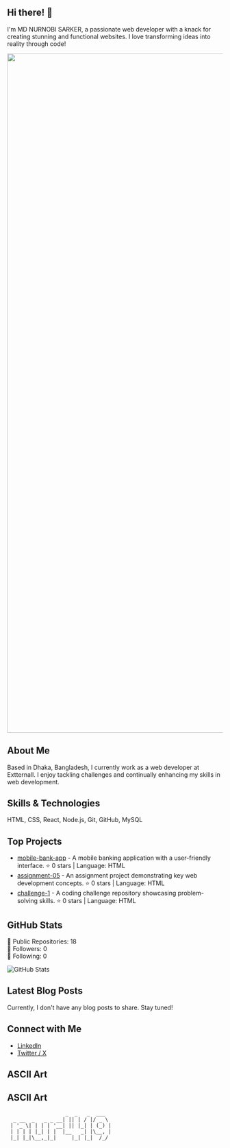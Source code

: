 ## Hi there! 👋

I'm MD NURNOBI SARKER, a passionate web developer with a knack for creating stunning and functional websites. I love transforming ideas into reality through code!

<p align="center">
  <img src="https://i.ibb.co/nsvV865Q/Screenshot-2025-08-08-032111.png" alt="logo"  width="1584px"/>
</p>

## About Me

Based in Dhaka, Bangladesh, I currently work as a web developer at Extternall. I enjoy tackling challenges and continually enhancing my skills in web development.

## Skills & Technologies

HTML, CSS, React, Node.js, Git, GitHub, MySQL

## Top Projects

- [mobile-bank-app](https://github.com/nur419/mobile-bank-app) - A mobile banking application with a user-friendly interface. ⭐️ 0 stars | Language: HTML  
- [assignment-05](https://github.com/nur419/assignment-05) - An assignment project demonstrating key web development concepts. ⭐️ 0 stars | Language: HTML  
- [challenge-1](https://github.com/nur419/challenge-1) - A coding challenge repository showcasing problem-solving skills. ⭐️ 0 stars | Language: HTML  

## GitHub Stats

🌟 Public Repositories: 18  
👥 Followers: 0  
🔗 Following: 0  

![GitHub Stats](https://github-readme-stats.vercel.app/api?username=nur419&show_icons=true&hide_title=true&count_private=true&theme=radical)

## Latest Blog Posts

Currently, I don't have any blog posts to share. Stay tuned!

## Connect with Me

- [LinkedIn](https://linkedin.com/in/nurnobi-sorkar-5995a025b)  
- [Twitter / X](https://x.com/NURNOBISARKER71)

## ASCII Art


## ASCII Art

```
                   _  _   _  ___  
  _ __  _   _ _ __| || | / |/ _ \ 
 | '_ \| | | | '__| || |_| | (_) |
 | | | | |_| | |  |__   _| |\__, |
 |_| |_|\__,_|_|     |_| |_|  /_/ 
                                  
```
